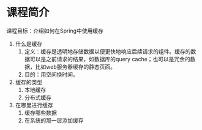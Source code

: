 # 课程简介

课程目标：介绍如何在Spring中使用缓存

1. 什么是缓存
   1. 定义：缓存是透明地存储数据以便更快地响应后续请求的组件。缓存的数据可以是之前请求的结果，如数据库的query cache；也可以是冗余的数据，比如web服务器缓存的静态页面。
   2. 目的：用空间换时间。
2. 缓存的类型
   1. 本地缓存
   2. 分布式缓存
3. 在哪里进行缓存
   1. 缓存哪些数据
   2. 在系统的那一层添加缓存



